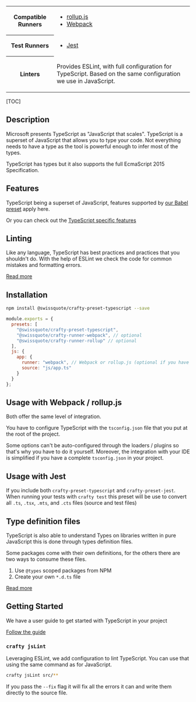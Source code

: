 <table>
<tr><th>Compatible Runners</th><td>

- [rollup.js](05_Packages/02_crafty-runner-rollup.md)
- [Webpack](05_Packages/02_crafty-runner-webpack.md)

</td></tr>
<tr><th>Test Runners</th><td>

- [Jest](05_Packages/05_crafty-preset-jest.md)

</td></tr>
<tr><th>Linters</th><td>

Provides ESLint, with full configuration for TypeScript. Based on the same configuration we use in JavaScript.

</td></tr>
</table>

[TOC]

## Description

Microsoft presents TypeScript as "JavaScript that scales".
TypeScript is a superset of JavaScript that allows you to type your code.
Not everything needs to have a type as the tool is powerful enough to infer most of the types.

TypeScript has types but it also supports the full EcmaScript 2015 Specification.

## Features

TypeScript being a superset of JavaScript, features supported by [our Babel preset](../05_crafty-preset-babel/JavaScript_Features.md) apply here.

Or you can check out the [TypeScript specific features](TypeScript_Features.md)

## Linting

Like any language, TypeScript has best practices and practices that you shouldn't do.
With the help of ESLint we check the code for common mistakes and formatting errors.

[Read more](../05_crafty-preset-eslint/TypeScript_Linting.md)

## Installation

```bash
npm install @swissquote/crafty-preset-typescript --save
```

```javascript
module.exports = {
  presets: [
    "@swissquote/crafty-preset-typescript",
    "@swissquote/crafty-runner-webpack", // optional
    "@swissquote/crafty-runner-rollup" // optional
  ],
  js: {
    app: {
      runner: "webpack", // Webpack or rollup.js (optional if you have a single runner defined)
      source: "js/app.ts"
    }
  }
};
```

## Usage with Webpack / rollup.js

Both offer the same level of integration.

You have to configure TypeScript with the `tsconfig.json` file that you put at the root of the project.

Some options can't be auto-configured through the loaders / plugins so that's why you have to do it yourself.
Moreover, the integration with your IDE is simplified if you have a complete `tsconfig.json` in your project.

## Usage with Jest

If you include both `crafty-preset-typescript` and `crafty-preset-jest`.
When running your tests with `crafty test` this preset will be use to convert all `.ts`, `.tsx`, `.mts`, and `.cts` files (source and test files)

## Type definition files

TypeScript is also able to understand Types on libraries written in pure JavaScript this is done through types definition files.

Some packages come with their own definitions, for the others there are two ways to consume these files.

1.  Use `@types` scoped packages from NPM
1.  Create your own `*.d.ts` file

[Read more](TypeScript_Typings.md)

## Getting Started

We have a user guide to get started with TypeScript in your project

[Follow the guide](Getting_Started_with_TypeScript.md)

### `crafty jsLint`

Leveraging ESLint, we add configuration to lint TypeScript.
You can use that using the same command as for JavaScript.

```bash
crafty jsLint src/**
```

If you pass the `--fix` flag it will fix all the errors it can and write them
directly to the source file.
